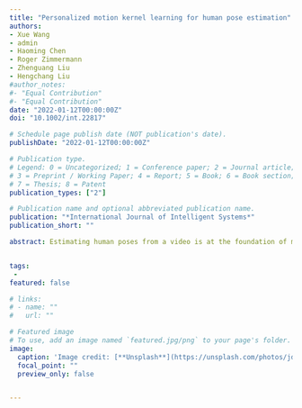 ```yaml
---
title: "Personalized motion kernel learning for human pose estimation"
authors:
- Xue Wang
- admin
- Haoming Chen
- Roger Zimmermann
- Zhenguang Liu
- Hengchang Liu
#author_notes:
#- "Equal Contribution"
#- "Equal Contribution"
date: "2022-01-12T00:00:00Z"
doi: "10.1002/int.22817"

# Schedule page publish date (NOT publication's date).
publishDate: "2022-01-12T00:00:00Z"

# Publication type.
# Legend: 0 = Uncategorized; 1 = Conference paper; 2 = Journal article;
# 3 = Preprint / Working Paper; 4 = Report; 5 = Book; 6 = Book section;
# 7 = Thesis; 8 = Patent
publication_types: ["2"]

# Publication name and optional abbreviated publication name.
publication: "*International Journal of Intelligent Systems*"
publication_short: ""

abstract: Estimating human poses from a video is at the foundation of many visual intelligent systems. Various convolutional neural networks have been proposed, achieving state-of-the-art performance on different image datasets. However, most existing approaches are image based, which deliver unreliable estimations on videos since they fail to model temporal consistency across video frames. Recently, another line of work leverages temporal cues for multi-frame person pose estimation, yet still in an instance-unaware fashion, disregarding the specific traits of different instances (persons) or different joints. In this paper, we propose a novel approach to learn specific keypoint motion representations for each person, termed Personalized Motion-Aware Network (PMAN). In the PMAN, we devise three components: (i) an Instance-Sensitive Extractor that adaptively computes the spatial features according to human physical characteristics; (ii) a Keypoint Motion Encoder that separately generates convolution kernels with fine-grained keypoint motion encoding; (iii) a Motion Driven Decoder that parses multi-frame spatial features of the same person to provide precise human pose estimations. Extensive experiments on PoseTrack2017 and PoseTrack2018 datasets demonstrate that our approach greatly improves the performance of multi-frame human pose estimation. It is worth mentioning that our approach surpasses the state-of-the-art method by 1.7 mAP and achieves 82.9 mAP on PoseTrack2017 dataset.


tags:
 - 
featured: false

# links:
# - name: ""
#   url: ""

# Featured image
# To use, add an image named `featured.jpg/png` to your page's folder. 
image:
  caption: 'Image credit: [**Unsplash**](https://unsplash.com/photos/jdD8gXaTZsc)'
  focal_point: ""
  preview_only: false


---
```



